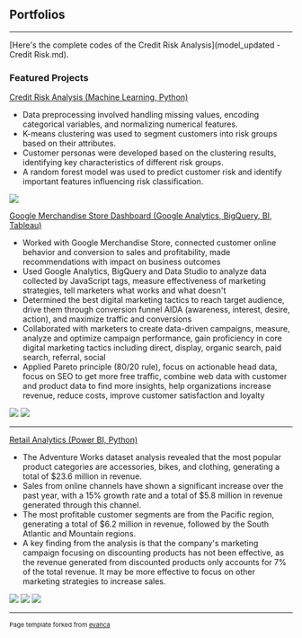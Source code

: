 ## Portfolios

---



[Here's the complete codes of the Credit Risk Analysis](model_updated - Credit Risk.md).

### Featured Projects
[Credit Risk Analysis (Machine Learning, Python)](https://github.com/dataelvisliang/german_credit_risk/blob/main/German_Credit_Risk.ipynb)
- Data preprocessing involved handling missing values, encoding categorical variables, and normalizing numerical features.
- K-means clustering was used to segment customers into risk groups based on their attributes.
- Customer personas were developed based on the clustering results, identifying key characteristics of different risk groups.
- A random forest model was used to predict customer risk and identify important features influencing risk classification.
<img src="images/German Credit Risk.png?raw=true"/>

[Google Merchandise Store Dashboard (Google Analytics, BigQuery, BI, Tableau)](https://public.tableau.com/app/profile/shuchang.liang/viz/GoogleAnalyticDashboard-GoogleMerchandiseStore/Dashboard)
- Worked with Google Merchandise Store, connected customer online behavior and conversion to sales and profitability, made recommendations with impact on business outcomes
- Used Google Analytics, BigQuery and Data Studio to analyze data collected by JavaScript tags, measure effectiveness of marketing strategies, tell marketers what works and what doesn't
- Determined the best digital marketing tactics to reach target audience, drive them through conversion funnel AIDA (awareness, interest, desire, action), and maximize traffic and conversions
- Collaborated with marketers to create data-driven campaigns, measure, analyze and optimize campaign performance, gain proficiency in core digital marketing tactics including direct, display, organic search, paid search, referral, social
- Applied Pareto principle (80/20 rule), focus on actionable head data, focus on SEO to get more free traffic, combine web data with customer and product data to find more insights, help organizations increase revenue, reduce costs, improve customer satisfaction and loyalty
<img src="images/Google Analytics 1.png?raw=true"/>
<img src="images/Google Analytic KPI.png?raw=true"/>

---
[Retail Analytics (Power BI, Python)](https://app.powerbi.com/view?r=eyJrIjoiMWNjN2QwOWEtZDIzNy00NWU1LWE1ZGItODg2MTAyZTkwNWFkIiwidCI6IjZmMGJiNzJmLTUzNzctNGRkZi05MzZhLWI2YzcyYmYyMWFlMiIsImMiOjF9)
- The Adventure Works dataset analysis revealed that the most popular product categories are accessories, bikes, and clothing, generating a total of $23.6 million in revenue.
- Sales from online channels have shown a significant increase over the past year, with a 15% growth rate and a total of $5.8 million in revenue generated through this channel.
- The most profitable customer segments are from the Pacific region, generating a total of $6.2 million in revenue, followed by the South Atlantic and Mountain regions.
- A key finding from the analysis is that the company's marketing campaign focusing on discounting products has not been effective, as the revenue generated from discounted products only accounts for 7% of the total revenue. It may be more effective to focus on other marketing strategies to increase sales.
<img src="images/Retail Analytic.png?raw=true"/>
<img src="images/Retail Analytic2.png?raw=true"/>
<img src="images/Retail Analytic1.png?raw=true"/>





---
<p style="font-size:11px">Page template forked from <a href="https://github.com/evanca/quick-portfolio">evanca</a></p>
<!-- Remove above link if you don't want to attibute -->
